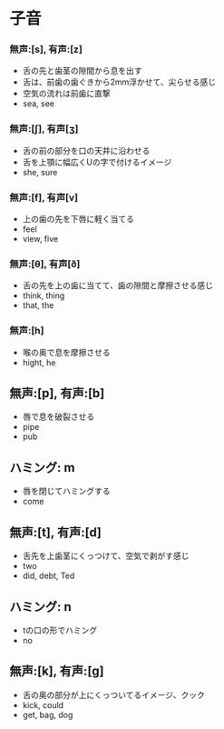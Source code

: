 
# 子音

### 無声:[s], 有声:[z]

* 舌の先と歯茎の隙間から息を出す
* 舌は、前歯の歯ぐきから2mm浮かせて、尖らせる感じ
* 空気の流れは前歯に直撃
* sea, see

### 無声:[ʃ], 有声[ʒ]

* 舌の前の部分を口の天井に沿わせる
* 舌を上顎に幅広くUの字で付けるイメージ
* she, sure

### 無声:[f], 有声[v]

* 上の歯の先を下唇に軽く当てる
* feel
* view, five

### 無声:[θ], 有声[ð]

* 舌の先を上の歯に当てて、歯の隙間と摩擦させる感じ
* think, thing
* that, the

### 無声:[h]

* 喉の奥で息を摩擦させる
* hight, he

## 無声:[p], 有声:[b]

* 唇で息を破裂させる
* pipe
* pub

## ハミング: m

* 唇を閉じてハミングする
* come

## 無声:[t], 有声:[d]

* 舌先を上歯茎にくっつけて、空気で剥がす感じ
* two
* did, debt, Ted

## ハミング: n

* tの口の形でハミング
* no

## 無声:[k], 有声:[g]

* 舌の奥の部分が上にくっついてるイメージ、クック
* kick, could
* get, bag, dog

